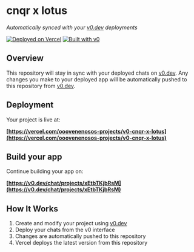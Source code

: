 # cnqr x lotus

*Automatically synced with your [v0.dev](https://v0.dev) deployments*

[![Deployed on Vercel](https://img.shields.io/badge/Deployed%20on-Vercel-black?style=for-the-badge&logo=vercel)](https://vercel.com/ooovenenosos-projects/v0-cnqr-x-lotus)
[![Built with v0](https://img.shields.io/badge/Built%20with-v0.dev-black?style=for-the-badge)](https://v0.dev/chat/projects/xEtbTKjbRsM)

## Overview

This repository will stay in sync with your deployed chats on [v0.dev](https://v0.dev).
Any changes you make to your deployed app will be automatically pushed to this repository from [v0.dev](https://v0.dev).

## Deployment

Your project is live at:

**[https://vercel.com/ooovenenosos-projects/v0-cnqr-x-lotus](https://vercel.com/ooovenenosos-projects/v0-cnqr-x-lotus)**

## Build your app

Continue building your app on:

**[https://v0.dev/chat/projects/xEtbTKjbRsM](https://v0.dev/chat/projects/xEtbTKjbRsM)**

## How It Works

1. Create and modify your project using [v0.dev](https://v0.dev)
2. Deploy your chats from the v0 interface
3. Changes are automatically pushed to this repository
4. Vercel deploys the latest version from this repository
